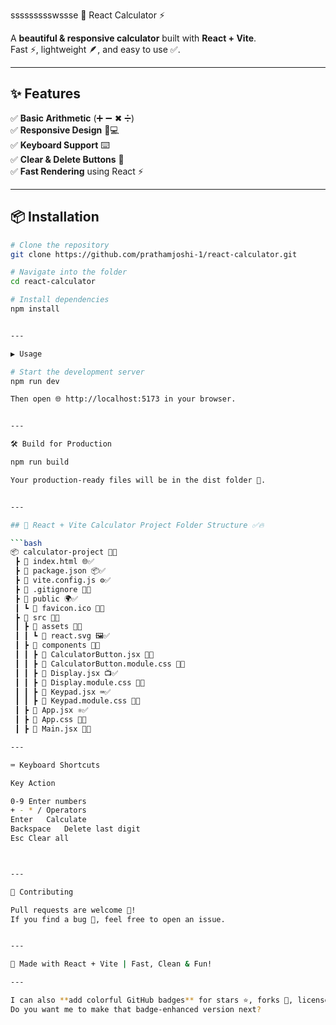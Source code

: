 ssssssssswssse 🧮 React Calculator ⚡

A **beautiful & responsive calculator** built with **React + Vite**.  
Fast ⚡, lightweight 🪶, and easy to use ✅.

---

## ✨ Features
✅ **Basic Arithmetic** (➕ ➖ ✖ ➗)  
✅ **Responsive Design** 📱💻  
✅ **Keyboard Support** ⌨️  
✅ **Clear & Delete Buttons** 🧹  
✅ **Fast Rendering** using React ⚡  

---

## 📦 Installation

```bash
# Clone the repository
git clone https://github.com/prathamjoshi-1/react-calculator.git

# Navigate into the folder
cd react-calculator

# Install dependencies
npm install


---

▶️ Usage

# Start the development server
npm run dev

Then open 🌐 http://localhost:5173 in your browser.


---

🛠️ Build for Production

npm run build

Your production-ready files will be in the dist folder 📂.


---

## 🧮 React + Vite Calculator Project Folder Structure ✅🔥

```bash
📦 calculator-project 🧮🚀  
 ┣ 📜 index.html 🌐✅  
 ┣ 📜 package.json 📦✅  
 ┣ 📜 vite.config.js ⚙️✅  
 ┣ 📜 .gitignore 🙈✅  
 ┣ 📂 public 🌍✅  
 ┃ ┗ 📜 favicon.ico 🎯✅  
 ┣ 📂 src 📂✅  
 ┃ ┣ 📂 assets 🎨✅  
 ┃ ┃ ┗ 📜 react.svg 🖼️✅  
 ┃ ┣ 📂 components 🧩✅  
 ┃ ┃ ┣ 📜 CalculatorButton.jsx 🔘✅  
 ┃ ┃ ┣ 📜 CalculatorButton.module.css 🎨✅  
 ┃ ┃ ┣ 📜 Display.jsx 📺✅  
 ┃ ┃ ┣ 📜 Display.module.css 🎨✅  
 ┃ ┃ ┣ 📜 Keypad.jsx ⌨️✅  
 ┃ ┃ ┣ 📜 Keypad.module.css 🎨✅  
 ┃ ┣ 📜 App.jsx ⚛️✅  
 ┃ ┣ 📜 App.css 🎨✅  
 ┃ ┣ 📜 Main.jsx 🏁✅

---

⌨️ Keyboard Shortcuts

Key	Action

0-9	Enter numbers
+ - * /	Operators
Enter	Calculate
Backspace	Delete last digit
Esc	Clear all



---

🤝 Contributing

Pull requests are welcome 💚!
If you find a bug 🐞, feel free to open an issue.


---

💚 Made with React + Vite | Fast, Clean & Fun!

---

I can also **add colorful GitHub badges** for stars ⭐, forks 🍴, license 📜, and live demo 🌐 so your repo looks **super professional**.  
Do you want me to make that badge-enhanced version next?

